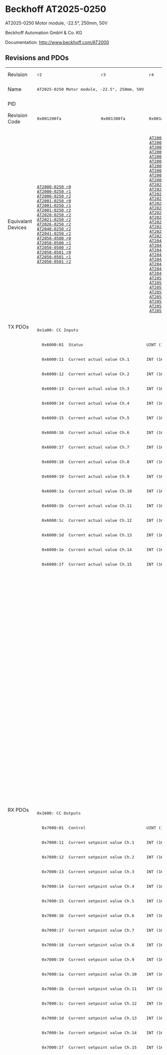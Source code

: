 # Beckhoff AT2025-0250

AT2025-0250 Motor module, -22.5°, 250mm, 50V

Beckhoff Automation GmbH & Co. KG

Documentation: <a href="http://www.beckhoff.com/AT2000">http://www.beckhoff.com/AT2000</a>

## Revisions and PDOs
<table>
<tr >
<td class="first">Revision</td>
<td ><pre>r2</pre></td>
<td ><pre>r3</pre></td>
<td ><pre>r4</pre></td>
<td ><pre>r5</pre></td>
<td ><pre>r6</pre></td>
<td ><pre>r7</pre></td>
<td ><pre>r8</pre></td>
</tr>
<tr >
<td class="first">Name</td>
<td  colspan=2 align="center"><pre>AT2025-0250 Motor module, -22.5°, 250mm, 50V</pre></td>
<td  colspan=5 align="center"><pre>AT2025-0250 Motor module, -22.5°, 250mm, 48V</pre></td>
</tr>
<tr >
<td class="first">PID</td>
<td  colspan=7 align="center"><pre>0x07e95012</pre></td>
</tr>
<tr >
<td class="first">Revision Code</td>
<td ><pre>0x001200fa</pre></td>
<td ><pre>0x001300fa</pre></td>
<td ><pre>0x001400fa</pre></td>
<td ><pre>0x001500fa</pre></td>
<td ><pre>0x001600fa</pre></td>
<td ><pre>0x001700fa</pre></td>
<td ><pre>0x001800fa</pre></td>
</tr>
<tr >
<td class="first">Equivalant Devices</td>
<td ><pre><a href="AT2000-0250">AT2000-0250 r0</a><br/><a href="AT2000-0250">AT2000-0250 r1</a><br/><a href="AT2000-0250">AT2000-0250 r2</a><br/><a href="AT2001-0250">AT2001-0250 r0</a><br/><a href="AT2001-0250">AT2001-0250 r1</a><br/><a href="AT2001-0250">AT2001-0250 r2</a><br/><a href="AT2020-0250">AT2020-0250 r2</a><br/><a href="AT2021-0250">AT2021-0250 r2</a><br/><a href="AT2026-0250">AT2026-0250 r2</a><br/><a href="AT2040-0250">AT2040-0250 r2</a><br/><a href="AT2041-0250">AT2041-0250 r2</a><br/><a href="AT2050-0500">AT2050-0500 r0</a><br/><a href="AT2050-0500">AT2050-0500 r1</a><br/><a href="AT2050-0500">AT2050-0500 r2</a><br/><a href="AT2050-0501">AT2050-0501 r0</a><br/><a href="AT2050-0501">AT2050-0501 r1</a><br/><a href="AT2050-0501">AT2050-0501 r2</a></pre></td>
<td  colspan=4 align="center"><pre><a href="AT2000-0250">AT2000-0250 r3</a><br/><a href="AT2000-0250">AT2000-0250 r4</a><br/><a href="AT2000-0250">AT2000-0250 r5</a><br/><a href="AT2000-0250">AT2000-0250 r6</a><br/><a href="AT2001-0250">AT2001-0250 r3</a><br/><a href="AT2001-0250">AT2001-0250 r4</a><br/><a href="AT2001-0250">AT2001-0250 r5</a><br/><a href="AT2001-0250">AT2001-0250 r6</a><br/><a href="AT2002-0249">AT2002-0249 r5</a><br/><a href="AT2002-0249">AT2002-0249 r6</a><br/><a href="AT2020-0250">AT2020-0250 r3</a><br/><a href="AT2020-0250">AT2020-0250 r4</a><br/><a href="AT2020-0250">AT2020-0250 r5</a><br/><a href="AT2020-0250">AT2020-0250 r6</a><br/><a href="AT2021-0250">AT2021-0250 r3</a><br/><a href="AT2021-0250">AT2021-0250 r4</a><br/><a href="AT2021-0250">AT2021-0250 r5</a><br/><a href="AT2021-0250">AT2021-0250 r6</a><br/><a href="AT2026-0250">AT2026-0250 r3</a><br/><a href="AT2026-0250">AT2026-0250 r4</a><br/><a href="AT2026-0250">AT2026-0250 r5</a><br/><a href="AT2026-0250">AT2026-0250 r6</a><br/><a href="AT2040-0250">AT2040-0250 r3</a><br/><a href="AT2040-0250">AT2040-0250 r4</a><br/><a href="AT2040-0250">AT2040-0250 r5</a><br/><a href="AT2040-0250">AT2040-0250 r6</a><br/><a href="AT2041-0250">AT2041-0250 r3</a><br/><a href="AT2041-0250">AT2041-0250 r4</a><br/><a href="AT2041-0250">AT2041-0250 r5</a><br/><a href="AT2041-0250">AT2041-0250 r6</a><br/><a href="AT2050-0500">AT2050-0500 r3</a><br/><a href="AT2050-0500">AT2050-0500 r4</a><br/><a href="AT2050-0500">AT2050-0500 r5</a><br/><a href="AT2050-0500">AT2050-0500 r6</a><br/><a href="AT2050-0501">AT2050-0501 r3</a><br/><a href="AT2050-0501">AT2050-0501 r4</a><br/><a href="AT2050-0501">AT2050-0501 r5</a><br/><a href="AT2050-0501">AT2050-0501 r6</a></pre></td>
<td  colspan=2 align="center"><pre><a href="AT2000-0233">AT2000-0233 r6</a><br/><a href="AT2000-0233">AT2000-0233 r7</a><br/><a href="AT2000-0233">AT2000-0233 r8</a><br/><a href="AT2000-0249">AT2000-0249 r8</a><br/><a href="AT2000-0250">AT2000-0250 r7</a><br/><a href="AT2000-0250">AT2000-0250 r8</a><br/><a href="AT2001-0250">AT2001-0250 r7</a><br/><a href="AT2001-0250">AT2001-0250 r8</a><br/><a href="AT2002-0249">AT2002-0249 r7</a><br/><a href="AT2002-0249">AT2002-0249 r8</a><br/><a href="AT2002-0250">AT2002-0250 r6</a><br/><a href="AT2002-0250">AT2002-0250 r7</a><br/><a href="AT2002-0250">AT2002-0250 r8</a><br/><a href="AT2020-0250">AT2020-0250 r7</a><br/><a href="AT2020-0250">AT2020-0250 r8</a><br/><a href="AT2021-0250">AT2021-0250 r7</a><br/><a href="AT2021-0250">AT2021-0250 r8</a><br/><a href="AT2026-0250">AT2026-0250 r7</a><br/><a href="AT2026-0250">AT2026-0250 r8</a><br/><a href="AT2040-0250">AT2040-0250 r7</a><br/><a href="AT2040-0250">AT2040-0250 r8</a><br/><a href="AT2041-0250">AT2041-0250 r7</a><br/><a href="AT2041-0250">AT2041-0250 r8</a><br/><a href="AT2042-0250">AT2042-0250 r8</a><br/><a href="AT2050-0500">AT2050-0500 r7</a><br/><a href="AT2050-0500">AT2050-0500 r8</a><br/><a href="AT2050-0501">AT2050-0501 r7</a><br/><a href="AT2050-0501">AT2050-0501 r8</a><br/><a href="ATH2000-0250">ATH2000-0250 r6</a><br/><a href="ATH2000-0250">ATH2000-0250 r7</a><br/><a href="ATH2000-0250">ATH2000-0250 r8</a><br/><a href="ATH2040-0250">ATH2040-0250 r6</a><br/><a href="ATH2040-0250">ATH2040-0250 r7</a><br/><a href="ATH2040-0250">ATH2040-0250 r8</a><br/><a href="ATH2050-0500">ATH2050-0500 r6</a><br/><a href="ATH2050-0500">ATH2050-0500 r7</a><br/><a href="ATH2050-0500">ATH2050-0500 r8</a><br/><a href="ATH2050-0501">ATH2050-0501 r6</a><br/><a href="ATH2050-0501">ATH2050-0501 r7</a><br/><a href="ATH2050-0501">ATH2050-0501 r8</a></pre></td>
</tr>
<tr class="txpdo pdosection">
<td class="first" rowspan=33 valign=top>TX PDOs</td>
<td colspan=7 align="left"><pre>0x1a00: CC Inputs</pre></td>
<td></td>
</tr>
<tr class="txpdo">
<td  colspan=7 align="left"><pre>  0x6000:01  Status                          UINT (16 bits)</pre></td>
</tr>
<tr class="txpdo">
<td  colspan=7 align="left"><pre>  0x6000:11  Current actual value Ch.1       INT (16 bits)</pre></td>
</tr>
<tr class="txpdo">
<td  colspan=7 align="left"><pre>  0x6000:12  Current actual value Ch.2       INT (16 bits)</pre></td>
</tr>
<tr class="txpdo">
<td  colspan=7 align="left"><pre>  0x6000:13  Current actual value Ch.3       INT (16 bits)</pre></td>
</tr>
<tr class="txpdo">
<td  colspan=7 align="left"><pre>  0x6000:14  Current actual value Ch.4       INT (16 bits)</pre></td>
</tr>
<tr class="txpdo">
<td  colspan=7 align="left"><pre>  0x6000:15  Current actual value Ch.5       INT (16 bits)</pre></td>
</tr>
<tr class="txpdo">
<td  colspan=7 align="left"><pre>  0x6000:16  Current actual value Ch.6       INT (16 bits)</pre></td>
</tr>
<tr class="txpdo">
<td  colspan=7 align="left"><pre>  0x6000:17  Current actual value Ch.7       INT (16 bits)</pre></td>
</tr>
<tr class="txpdo">
<td  colspan=7 align="left"><pre>  0x6000:18  Current actual value Ch.8       INT (16 bits)</pre></td>
</tr>
<tr class="txpdo">
<td  colspan=7 align="left"><pre>  0x6000:19  Current actual value Ch.9       INT (16 bits)</pre></td>
</tr>
<tr class="txpdo">
<td  colspan=7 align="left"><pre>  0x6000:1a  Current actual value Ch.10      INT (16 bits)</pre></td>
</tr>
<tr class="txpdo">
<td  colspan=7 align="left"><pre>  0x6000:1b  Current actual value Ch.11      INT (16 bits)</pre></td>
</tr>
<tr class="txpdo">
<td  colspan=7 align="left"><pre>  0x6000:1c  Current actual value Ch.12      INT (16 bits)</pre></td>
</tr>
<tr class="txpdo">
<td  colspan=7 align="left"><pre>  0x6000:1d  Current actual value Ch.13      INT (16 bits)</pre></td>
</tr>
<tr class="txpdo">
<td  colspan=7 align="left"><pre>  0x6000:1e  Current actual value Ch.14      INT (16 bits)</pre></td>
</tr>
<tr class="txpdo">
<td  colspan=7 align="left"><pre>  0x6000:1f  Current actual value Ch.15      INT (16 bits)</pre></td>
</tr>
<tr class="txpdo pdosection">
<td  colspan=5 align="left"></td>
<td  colspan=2 align="left"><pre>0x1a01: CC Inputs 14 Ch</pre></td>
</tr>
<tr class="txpdo">
<td  colspan=5 align="left"></td>
<td  colspan=2 align="left"><pre>  0x6000:01  Status                          UINT (16 bits)</pre></td>
</tr>
<tr class="txpdo">
<td  colspan=5 align="left"></td>
<td  colspan=2 align="left"><pre>  0x6000:11  Current actual value Ch.1       INT (16 bits)</pre></td>
</tr>
<tr class="txpdo">
<td  colspan=5 align="left"></td>
<td  colspan=2 align="left"><pre>  0x6000:12  Current actual value Ch.2       INT (16 bits)</pre></td>
</tr>
<tr class="txpdo">
<td  colspan=5 align="left"></td>
<td  colspan=2 align="left"><pre>  0x6000:13  Current actual value Ch.3       INT (16 bits)</pre></td>
</tr>
<tr class="txpdo">
<td  colspan=5 align="left"></td>
<td  colspan=2 align="left"><pre>  0x6000:14  Current actual value Ch.4       INT (16 bits)</pre></td>
</tr>
<tr class="txpdo">
<td  colspan=5 align="left"></td>
<td  colspan=2 align="left"><pre>  0x6000:15  Current actual value Ch.5       INT (16 bits)</pre></td>
</tr>
<tr class="txpdo">
<td  colspan=5 align="left"></td>
<td  colspan=2 align="left"><pre>  0x6000:16  Current actual value Ch.6       INT (16 bits)</pre></td>
</tr>
<tr class="txpdo">
<td  colspan=5 align="left"></td>
<td  colspan=2 align="left"><pre>  0x6000:17  Current actual value Ch.7       INT (16 bits)</pre></td>
</tr>
<tr class="txpdo">
<td  colspan=5 align="left"></td>
<td  colspan=2 align="left"><pre>  0x6000:18  Current actual value Ch.8       INT (16 bits)</pre></td>
</tr>
<tr class="txpdo">
<td  colspan=5 align="left"></td>
<td  colspan=2 align="left"><pre>  0x6000:19  Current actual value Ch.9       INT (16 bits)</pre></td>
</tr>
<tr class="txpdo">
<td  colspan=5 align="left"></td>
<td  colspan=2 align="left"><pre>  0x6000:1a  Current actual value Ch.10      INT (16 bits)</pre></td>
</tr>
<tr class="txpdo">
<td  colspan=5 align="left"></td>
<td  colspan=2 align="left"><pre>  0x6000:1b  Current actual value Ch.11      INT (16 bits)</pre></td>
</tr>
<tr class="txpdo">
<td  colspan=5 align="left"></td>
<td  colspan=2 align="left"><pre>  0x6000:1c  Current actual value Ch.12      INT (16 bits)</pre></td>
</tr>
<tr class="txpdo">
<td  colspan=5 align="left"></td>
<td  colspan=2 align="left"><pre>  0x6000:1d  Current actual value Ch.13      INT (16 bits)</pre></td>
</tr>
<tr class="txpdo">
<td  colspan=5 align="left"></td>
<td  colspan=2 align="left"><pre>  0x6000:1e  Current actual value Ch.14      INT (16 bits)</pre></td>
</tr>
<tr class="rxpdo pdosection">
<td class="first" rowspan=33 valign=top>RX PDOs</td>
<td colspan=7 align="left"><pre>0x1600: CC Outputs</pre></td>
<td></td>
</tr>
<tr class="rxpdo">
<td  colspan=7 align="left"><pre>  0x7000:01  Control                         UINT (16 bits)</pre></td>
</tr>
<tr class="rxpdo">
<td  colspan=7 align="left"><pre>  0x7000:11  Current setpoint value Ch.1     INT (16 bits)</pre></td>
</tr>
<tr class="rxpdo">
<td  colspan=7 align="left"><pre>  0x7000:12  Current setpoint value Ch.2     INT (16 bits)</pre></td>
</tr>
<tr class="rxpdo">
<td  colspan=7 align="left"><pre>  0x7000:13  Current setpoint value Ch.3     INT (16 bits)</pre></td>
</tr>
<tr class="rxpdo">
<td  colspan=7 align="left"><pre>  0x7000:14  Current setpoint value Ch.4     INT (16 bits)</pre></td>
</tr>
<tr class="rxpdo">
<td  colspan=7 align="left"><pre>  0x7000:15  Current setpoint value Ch.5     INT (16 bits)</pre></td>
</tr>
<tr class="rxpdo">
<td  colspan=7 align="left"><pre>  0x7000:16  Current setpoint value Ch.6     INT (16 bits)</pre></td>
</tr>
<tr class="rxpdo">
<td  colspan=7 align="left"><pre>  0x7000:17  Current setpoint value Ch.7     INT (16 bits)</pre></td>
</tr>
<tr class="rxpdo">
<td  colspan=7 align="left"><pre>  0x7000:18  Current setpoint value Ch.8     INT (16 bits)</pre></td>
</tr>
<tr class="rxpdo">
<td  colspan=7 align="left"><pre>  0x7000:19  Current setpoint value Ch.9     INT (16 bits)</pre></td>
</tr>
<tr class="rxpdo">
<td  colspan=7 align="left"><pre>  0x7000:1a  Current setpoint value Ch.10    INT (16 bits)</pre></td>
</tr>
<tr class="rxpdo">
<td  colspan=7 align="left"><pre>  0x7000:1b  Current setpoint value Ch.11    INT (16 bits)</pre></td>
</tr>
<tr class="rxpdo">
<td  colspan=7 align="left"><pre>  0x7000:1c  Current setpoint value Ch.12    INT (16 bits)</pre></td>
</tr>
<tr class="rxpdo">
<td  colspan=7 align="left"><pre>  0x7000:1d  Current setpoint value Ch.13    INT (16 bits)</pre></td>
</tr>
<tr class="rxpdo">
<td  colspan=7 align="left"><pre>  0x7000:1e  Current setpoint value Ch.14    INT (16 bits)</pre></td>
</tr>
<tr class="rxpdo">
<td  colspan=7 align="left"><pre>  0x7000:1f  Current setpoint value Ch.15    INT (16 bits)</pre></td>
</tr>
<tr class="rxpdo pdosection">
<td  colspan=5 align="left"></td>
<td  colspan=2 align="left"><pre>0x1601: CC Outputs 14 Ch</pre></td>
</tr>
<tr class="rxpdo">
<td  colspan=5 align="left"></td>
<td  colspan=2 align="left"><pre>  0x7000:01  Control                         UINT (16 bits)</pre></td>
</tr>
<tr class="rxpdo">
<td  colspan=5 align="left"></td>
<td  colspan=2 align="left"><pre>  0x7000:11  Current setpoint value Ch.1     INT (16 bits)</pre></td>
</tr>
<tr class="rxpdo">
<td  colspan=5 align="left"></td>
<td  colspan=2 align="left"><pre>  0x7000:12  Current setpoint value Ch.2     INT (16 bits)</pre></td>
</tr>
<tr class="rxpdo">
<td  colspan=5 align="left"></td>
<td  colspan=2 align="left"><pre>  0x7000:13  Current setpoint value Ch.3     INT (16 bits)</pre></td>
</tr>
<tr class="rxpdo">
<td  colspan=5 align="left"></td>
<td  colspan=2 align="left"><pre>  0x7000:14  Current setpoint value Ch.4     INT (16 bits)</pre></td>
</tr>
<tr class="rxpdo">
<td  colspan=5 align="left"></td>
<td  colspan=2 align="left"><pre>  0x7000:15  Current setpoint value Ch.5     INT (16 bits)</pre></td>
</tr>
<tr class="rxpdo">
<td  colspan=5 align="left"></td>
<td  colspan=2 align="left"><pre>  0x7000:16  Current setpoint value Ch.6     INT (16 bits)</pre></td>
</tr>
<tr class="rxpdo">
<td  colspan=5 align="left"></td>
<td  colspan=2 align="left"><pre>  0x7000:17  Current setpoint value Ch.7     INT (16 bits)</pre></td>
</tr>
<tr class="rxpdo">
<td  colspan=5 align="left"></td>
<td  colspan=2 align="left"><pre>  0x7000:18  Current setpoint value Ch.8     INT (16 bits)</pre></td>
</tr>
<tr class="rxpdo">
<td  colspan=5 align="left"></td>
<td  colspan=2 align="left"><pre>  0x7000:19  Current setpoint value Ch.9     INT (16 bits)</pre></td>
</tr>
<tr class="rxpdo">
<td  colspan=5 align="left"></td>
<td  colspan=2 align="left"><pre>  0x7000:1a  Current setpoint value Ch.10    INT (16 bits)</pre></td>
</tr>
<tr class="rxpdo">
<td  colspan=5 align="left"></td>
<td  colspan=2 align="left"><pre>  0x7000:1b  Current setpoint value Ch.11    INT (16 bits)</pre></td>
</tr>
<tr class="rxpdo">
<td  colspan=5 align="left"></td>
<td  colspan=2 align="left"><pre>  0x7000:1c  Current setpoint value Ch.12    INT (16 bits)</pre></td>
</tr>
<tr class="rxpdo">
<td  colspan=5 align="left"></td>
<td  colspan=2 align="left"><pre>  0x7000:1d  Current setpoint value Ch.13    INT (16 bits)</pre></td>
</tr>
<tr class="rxpdo">
<td  colspan=5 align="left"></td>
<td  colspan=2 align="left"><pre>  0x7000:1e  Current setpoint value Ch.14    INT (16 bits)</pre></td>
</tr>
</table>
